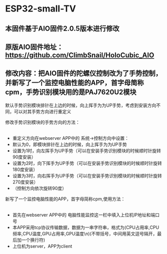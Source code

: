 # ESP32-small-TV
## 本固件基于AIO固件2.0.5版本进行修改

## 原版AIO固件地址：https://github.com/ClimbSnail/HoloCubic_AIO

## 修改内容：把AIO固件的陀螺仪控制改为了手势控制，并新写了一个监控电脑性能的APP，首字母简称cpm，手势识别模块用的是PAJ7620U2模块


默认手势识别模块排针在上边的时候，向上挥手为为UP手势，考虑到安装方向不同，可以对其手势方向进行重定义<br>

修改手势识别模块的手势方向的方法：
<br><br>
* 重定义方向在webserver APP中的 系统->控制方向中设置：
* 默认为0，即模块排针在上边的时候，向上挥手为为UP手势
* 设置为1时，向左挥手为UP手势（可以在安装手势识别模块的时候顺时针旋转90度安装）
* 设置为2时，向下挥手为UP手势（可以在安装手势识别模块的时候顺时针旋转180度安装）
* 设置为3时，向右挥手为UP手势（可以在安装手势识别模块的时候顺时针旋转270度安装）
* （控制方向依次旋转90度）
    
新写了一个监控电脑性能的APP，首字母简称cpm,使用方法：
<br><br>
* 首先在webserver APP中的 电脑性能监控这一栏中填入上位机IP地址和端口号
* 本APP采用tcp协议传输数据，数据为一串字符串，格式为(CPU占用率,CPU频率,CPU温度,GPU占用率,GPU温度\n)(不带括号，中间用英文逗号隔开，最后加一个换行符)
* 上位机为server，APP为client
